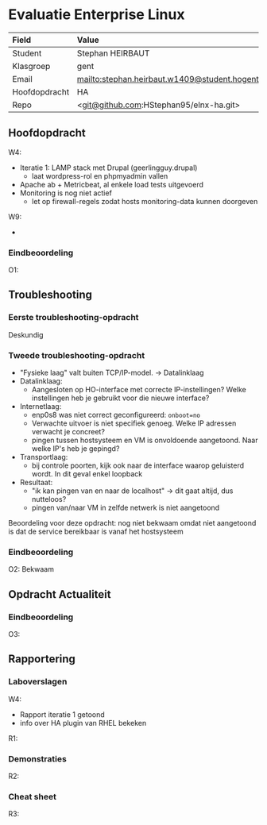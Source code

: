 # Evaluatie Enterprise Linux

|Field          |Value                                              |
| :---          | :---                                              |
| Student       | Stephan HEIRBAUT                                  |
| Klasgroep     | gent                                              |
| Email         | <mailto:stephan.heirbaut.w1409@student.hogent.be> |
| Hoofdopdracht | HA                                                |
| Repo          | <git@github.com:HStephan95/elnx-ha.git>           |

## Hoofdopdracht

W4:

- Iteratie 1: LAMP stack met Drupal (geerlingguy.drupal)
    - laat wordpress-rol en phpmyadmin vallen
- Apache ab + Metricbeat, al enkele load tests uitgevoerd
- Monitoring is nog niet actief
    - let op firewall-regels zodat hosts monitoring-data kunnen doorgeven

W9:

- 

### Eindbeoordeling

O1: <BEOORDELING>

## Troubleshooting

### Eerste troubleshooting-opdracht

Deskundig

### Tweede troubleshooting-opdracht

- "Fysieke laag" valt buiten TCP/IP-model. -> Datalinklaag
- Datalinklaag:
    - Aangesloten op HO-interface met correcte IP-instellingen? Welke instellingen heb je gebruikt voor die nieuwe interface?
- Internetlaag:
    - enp0s8 was niet correct geconfigureerd: `onboot=no`
    - Verwachte uitvoer is niet specifiek genoeg. Welke IP adressen verwacht je concreet?
    - pingen tussen hostsysteem en VM is onvoldoende aangetoond. Naar welke IP's heb je gepingd?
- Transportlaag:
    - bij controle poorten, kijk ook naar de interface waarop geluisterd wordt. In dit geval enkel loopback
- Resultaat:
    - "ik kan pingen van en naar de localhost" -> dit gaat altijd, dus nutteloos?
    - pingen van/naar VM in zelfde netwerk is niet aangetoond

Beoordeling voor deze opdracht: nog niet bekwaam omdat niet aangetoond is dat de service bereikbaar is vanaf het hostsysteem

### Eindbeoordeling

O2: Bekwaam

## Opdracht Actualiteit

### Eindbeoordeling

O3: <BEOORDELING>

## Rapportering

### Laboverslagen

W4:

- Rapport iteratie 1 getoond
- info over HA plugin van RHEL bekeken

R1: <BEOORDELING>

### Demonstraties

R2: <BEOORDELING>

### Cheat sheet

R3: <BEOORDELING>

